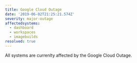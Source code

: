 ```yaml
---
title: Google Cloud Outage
date: '2019-06-02T21:25:21.574Z'
severity: major-outage
affectedsystems:
  - dashboard
  - workspaces
  - imagebuilds
resolved: true
---
```

All systems are currenlty affected by the Google Cloud Outage.

<!--- language code: en -->
